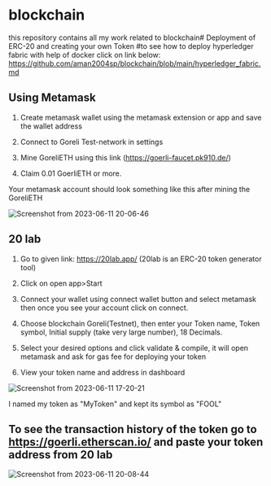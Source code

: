 # blockchain
this repository contains all my work related to blockchain# Deployment of ERC-20 and creating your own Token
#to see how to deploy hyperledger fabric with help of docker click on link below:
https://github.com/aman2004sp/blockchain/blob/main/hyperledger_fabric.md
 

## Using Metamask

1. Create metamask wallet using the metamask extension or app and save the wallet address

2. Connect to Goreli Test-network in settings

3. Mine GoreliETH using this link (https://goerli-faucet.pk910.de/)

4. Claim 0.01 GoerliETH or more.

Your metamask account should look something like this after mining the GoreliETH

![Screenshot from 2023-06-11 20-06-46](https://github.com/Mayank230604/Blockchain/assets/120153596/549540fd-a1e7-4b78-85b9-dcec416c792c)

## 20 lab

1. Go to given link: https://20lab.app/ (20lab is an ERC-20 token generator tool)

2. Click on open app>Start

3. Connect your wallet using connect wallet button and select metamask then once you see your account click on connect.

4. Choose blockchain Goreli(Testnet), then enter your Token name, Token symbol, Initial supply (take very large number), 18 Decimals.

5. Select your desired options and click validate & compile, it will open metamask and ask for gas fee for deploying your token

6. View your token name and address in dashboard

![Screenshot from 2023-06-11 17-20-21](https://github.com/Mayank230604/Blockchain/assets/120153596/1b540568-1aaa-4aed-af0a-9b9a5ce85358)

 I named my token as "MyToken" and kept its symbol as "FOOL"

 

 ## To see the transaction history of the token go to https://goerli.etherscan.io/ and paste your token address from 20 lab

![Screenshot from 2023-06-11 20-08-44](https://github.com/Mayank230604/Blockchain/assets/120153596/60336720-cdf1-4bae-8783-2c372c177bb6)
